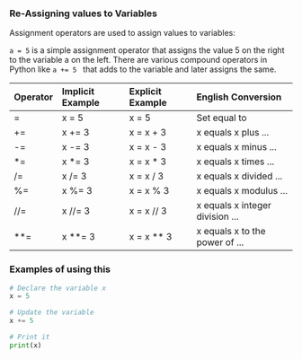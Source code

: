 ### Re-Assigning values to Variables

Assignment operators are used to assign values to variables:

`a = 5` is a simple assignment operator that assigns the value 5 on the right to the variable a on the left. There are various compound operators in Python like `a += 5 ` that adds to the variable and later assigns the same. 

|   Operator   |   Implicit Example   |   Explicit Example    |   English Conversion|
|:------|:----|:-------|:-----------------|    
|=  | x = 5  | x = 5 |	Set equal to      |
|+= | x += 3 | x = x + 3| x equals x plus ...|
| -= | x -= 3 | x = x - 3 | x equals x minus ...|
| *= | x *= 3 | x = x * 3 | x equals x times ...|
| /= | x /= 3 | x = x / 3 | x equals x divided ...|
| %= | x %= 3 | x = x % 3 | x equals x modulus ...|
| //= | x //= 3 | x = x // 3 | x equals x integer division ...|
| **= | x **= 3 | x = x ** 3 | x equals x to the power of ...|

### Examples of using this

```python
# Declare the variable x
x = 5

# Update the variable
x += 5

# Print it
print(x)
```
